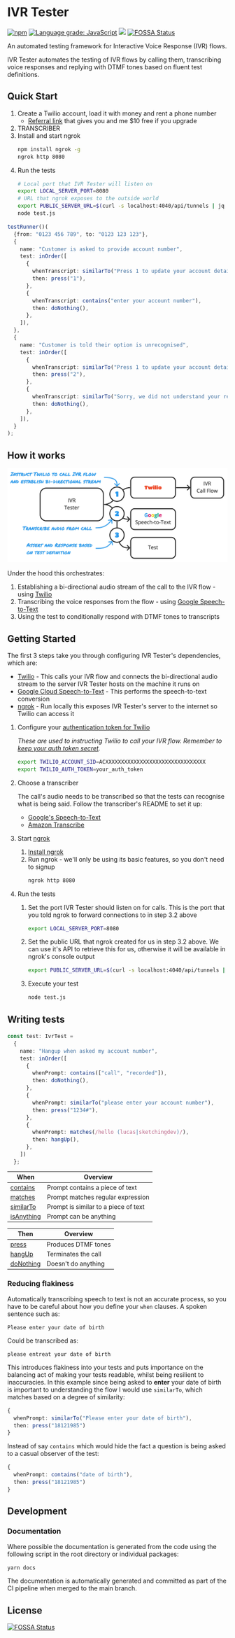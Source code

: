 # IVR Tester

[![npm](https://img.shields.io/npm/v/ivr-tester)](https://www.npmjs.com/package/ivr-tester)
[![Language grade: JavaScript](https://img.shields.io/lgtm/grade/javascript/g/SketchingDev/ivr-tester.svg?logo=lgtm&logoWidth=18)](https://lgtm.com/projects/g/SketchingDev/ivr-tester/context:javascript)
![](https://github.com/SketchingDev/ivr-tester/workflows/On%20Push/badge.svg)
[![FOSSA Status](https://app.fossa.com/api/projects/git%2Bgithub.com%2FSketchingDev%2Fivr-tester.svg?type=shield)](https://app.fossa.com/projects/git%2Bgithub.com%2FSketchingDev%2Fivr-tester?ref=badge_shield)

An automated testing framework for Interactive Voice Response (IVR) flows.

IVR Tester automates the testing of IVR flows by calling them, transcribing voice responses and replying with DTMF tones
based on fluent test definitions.

## Quick Start

1. Create a Twilio account, load it with money and rent a phone number
    * [Referral link](www.twilio.com/referral/9E7LvU) that gives you and me $10 free if you upgrade
1. TRANSCRIBER
1. Install and start ngrok
   ```sh
   npm install ngrok -g
   ngrok http 8080
   ```
1. Run the tests
   ```sh
   # Local port that IVR Tester will listen on
   export LOCAL_SERVER_PORT=8080
   # URL that ngrok exposes to the outside world
   export PUBLIC_SERVER_URL=$(curl -s localhost:4040/api/tunnels | jq -r .tunnels[0].public_url)
   node test.js
   ```

```ts
testRunner()(
  {from: "0123 456 789", to: "0123 123 123"},
  {
    name: "Customer is asked to provide account number",
    test: inOrder([
      {
        whenTranscript: similarTo("Press 1 to update your account details"),
        then: press("1"),
      },
      {
        whenTranscript: contains("enter your account number"),
        then: doNothing(),
      },
    ]),
  },
  {
    name: "Customer is told their option is unrecognised",
    test: inOrder([
      {
        whenTranscript: similarTo("Press 1 to update your account details"),
        then: press("2"),
      },
      {
        whenTranscript: similarTo("Sorry, we did not understand your response"),
        then: doNothing(),
      },
    ]),
  }
);
```

## How it works

<p align="center">
  <img src="doc-assets/flow.jpg">
</p>

Under the hood this orchestrates:

1. Establishing a bi-directional audio stream of the call to the IVR flow - using [Twilio](https://www.twilio.com/)
1. Transcribing the voice responses from the flow -
   using [Google Speech-to-Text](https://cloud.google.com/speech-to-text)
1. Using the test to conditionally respond with DTMF tones to transcripts

## Getting Started

The first 3 steps take you through configuring IVR Tester's dependencies, which are:

* [Twilio](https://www.twilio.com/) - This calls your IVR flow and connects the bi-directional audio stream to the
  server IVR Tester hosts on the machine it runs on
* [Google Cloud Speech-to-Text](https://cloud.google.com/speech-to-text) - This performs the speech-to-text conversion
* [ngrok](https://ngrok.com/) - Run locally this exposes IVR Tester's server to the internet so Twilio can access it

1. Configure
   your [authentication token for Twilio](https://support.twilio.com/hc/en-us/articles/223136027-Auth-Tokens-and-How-to-Change-Them)

   _These are used to instructing Twilio to call your IVR flow. Remember
   to [keep your auth token secret](https://www.twilio.com/blog/protect-phishing-auth-token-fraud)._

   ```sh
   export TWILIO_ACCOUNT_SID=ACXXXXXXXXXXXXXXXXXXXXXXXXXXXXXXXX
   export TWILIO_AUTH_TOKEN=your_auth_token
   ```

2. Choose a transcriber

   The call's audio needs to be transcribed so that the tests can recognise what is being said. Follow the transcriber's
   README to set it up:
    * [Google's Speech-to-Text](packages/transcriber-google-speech-to-text)
    * [Amazon Transcribe](packages/transcriber-amazon-transcribe)

3. Start [ngrok](https://ngrok.com/)

    1. [Install ngrok](https://ngrok.com/download)
    2. Run ngrok - we'll only be using its basic features, so you don't need to signup
        ```sh
        ngrok http 8080
        ```

4. Run the tests

    1. Set the port IVR Tester should listen on for calls. This is the port that you told ngrok to forward connections
       to in step 3.2 above
       ```sh
       export LOCAL_SERVER_PORT=8080
       ```
    2. Set the public URL that ngrok created for us in step 3.2 above. We can use it's API to retrieve this for us,
       otherwise it will be available in ngrok's console output
       ```sh
       export PUBLIC_SERVER_URL=$(curl -s localhost:4040/api/tunnels | jq -r .tunnels[0].public_url)
       ```
    3. Execute your test
       ```sh
       node test.js
       ```

## Writing tests

```ts
const test: IvrTest =
  {
    name: "Hangup when asked my account number",
    test: inOrder([
      {
        whenPrompt: contains(["call", "recorded"]),
        then: doNothing(),
      },
      {
        whenPrompt: similarTo("please enter your account number"),
        then: press("1234#"),
      },
      {
        whenPrompt: matches(/hello (lucas|sketchingdev)/),
        then: hangUp(),
      },
    ])
  };
```


| When         | Overview                             |
| -------------|--------------------------------------|
| [contains]   | Prompt contains a piece of text      |
| [matches]    | Prompt matches regular expression    |
| [similarTo]  | Prompt is similar to a piece of text |
| [isAnything] | Prompt can be anything               |

[contains]: ./packages/ivr-tester/doc/modules/_testing_test_conditions_when_contains_.md
[matches]: ./packages/ivr-tester/doc/modules/_testing_test_conditions_when_matches_.md
[similarTo]:  ./packages/ivr-tester/doc/modules/_testing_test_conditions_when_similarto_.md
[isAnything]: ./packages/ivr-tester/doc/modules/_testing_test_conditions_when_isanything_.md

| Then        | Overview            |
| ------------|---------------------|
| [press]     | Produces DTMF tones |
| [hangUp]    | Terminates the call |
| [doNothing] | Doesn't do anything |

[press]: ./packages/ivr-tester/doc/modules/_testing_test_conditions_then_press_.md
[hangUp]: ./packages/ivr-tester/doc/modules/_testing_test_conditions_then_hangup_.md
[doNothing]: ./packages/ivr-tester/doc/modules/_testing_test_conditions_then_donothing_.md

### Reducing flakiness

Automatically transcribing speech to text is not an accurate process, so you have to be careful about how you define
your `when` clauses. A spoken sentence such as:

```
Please enter your date of birth
```

Could be transcribed as:

```
please entreat your date of birth
```

This introduces flakiness into your tests and puts importance on the balancing act of making your tests readable, whilst
being resilient to inaccuracies. In this example since being asked to **enter** your date of birth is important to
understanding the flow I would use `similarTo`, which matches based on a degree of similarity:

```ts
{
  whenPrompt: similarTo("Please enter your date of birth"),
  then: press("18121985")
}
```

Instead of say `contains` which would hide the fact a question is being asked to a casual observer of the test:

```ts
{
  whenPrompt: contains("date of birth"),
  then: press("18121985")
}
```

## Development

### Documentation

Where possible the documentation is generated from the code using the following script in the root directory or
individual packages:

```sh
yarn docs
```

The documentation is automatically generated and committed as part of the CI pipeline when merged to the main branch.

## License

[![FOSSA Status](https://app.fossa.com/api/projects/git%2Bgithub.com%2FSketchingDev%2Fivr-tester.svg?type=large)](https://app.fossa.com/projects/git%2Bgithub.com%2FSketchingDev%2Fivr-tester?ref=badge_large)

